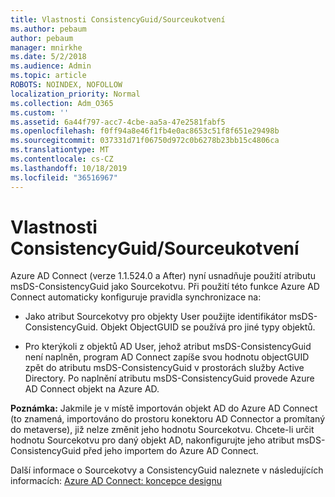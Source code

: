 ```yaml
---
title: Vlastnosti ConsistencyGuid/Sourceukotvení
ms.author: pebaum
author: pebaum
manager: mnirkhe
ms.date: 5/2/2018
ms.audience: Admin
ms.topic: article
ROBOTS: NOINDEX, NOFOLLOW
localization_priority: Normal
ms.collection: Adm_O365
ms.custom: ''
ms.assetid: 6a44f797-acc7-4cbe-aa5a-47e2581fabf5
ms.openlocfilehash: f0ff94a8e46f1fb4e0ac8653c51f8f651e29498b
ms.sourcegitcommit: 037331d71f06750d972c0b6278b23bb15c4806ca
ms.translationtype: MT
ms.contentlocale: cs-CZ
ms.lasthandoff: 10/18/2019
ms.locfileid: "36516967"
---
```

# <a name="consistencyguid--sourceanchor-behavior"></a>Vlastnosti ConsistencyGuid/Sourceukotvení

Azure AD Connect (verze 1.1.524.0 a After) nyní usnadňuje použití atributu msDS-ConsistencyGuid jako Sourcekotvu. Při použití této funkce Azure AD Connect automaticky konfiguruje pravidla synchronizace na:
  
- Jako atribut Sourcekotvy pro objekty User použijte identifikátor msDS-ConsistencyGuid. Objekt ObjectGUID se používá pro jiné typy objektů.
    
- Pro kterýkoli z objektů AD User, jehož atribut msDS-ConsistencyGuid není naplněn, program AD Connect zapíše svou hodnotu objectGUID zpět do atributu msDS-ConsistencyGuid v prostorách služby Active Directory. Po naplnění atributu msDS-ConsistencyGuid provede Azure AD Connect objekt na Azure AD.
    
 **Poznámka:** Jakmile je v místě importován objekt AD do Azure AD Connect (to znamená, importováno do prostoru konektoru AD Connector a promítaný do metaverse), již nelze změnit jeho hodnotu Sourcekotvu. Chcete-li určit hodnotu Sourcekotvu pro daný objekt AD, nakonfigurujte jeho atribut msDS-ConsistencyGuid před jeho importem do Azure AD Connect. 
  
Další informace o Sourcekotvy a ConsistencyGuid naleznete v následujících informacích: [Azure AD Connect: koncepce designu](https://docs.microsoft.com/azure/active-directory/connect/active-directory-aadconnect-design-concepts)
  

